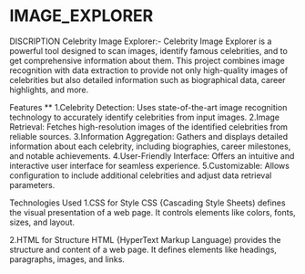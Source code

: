 # IMAGE_EXPLORER
DISCRIPTION
Celebrity Image Explorer:-
Celebrity Image Explorer is a powerful tool designed to scan images, identify famous celebrities, and to get comprehensive information about them. This project combines image recognition with data extraction to provide not only high-quality images of celebrities but also detailed information such as biographical data, career highlights, and more.


Features **
1.Celebrity Detection: Uses state-of-the-art image recognition technology to accurately identify celebrities from input images.
2.Image Retrieval: Fetches high-resolution images of the identified celebrities from reliable sources.
3.Information Aggregation: Gathers and displays detailed information about each celebrity, including biographies, career milestones, and notable achievements.
4.User-Friendly Interface: Offers an intuitive and interactive user interface for seamless experience.
5.Customizable: Allows configuration to include additional celebrities and adjust data retrieval parameters.


Technologies Used
1.CSS for Style
CSS {Cascading Style Sheets) defines
the visual presentation of a web
page. It controls elements like colors,
fonts, sizes, and layout. 

2.HTML for Structure
HTML {HyperText Markup Language)
provides the structure and content of
a web page. It defines elements like
headings, paragraphs, images, and
links. 
